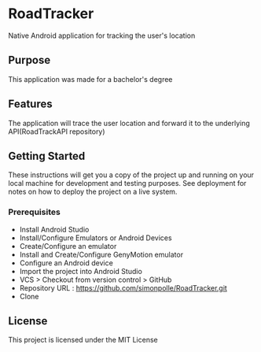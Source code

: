 # RoadTracker
Native Android application for tracking the user's location

## Purpose
This application was made for a bachelor's degree

## Features
The application will trace the user location and forward it to the underlying API(RoadTrackAPI repository)

## Getting Started
These instructions will get you a copy of the project up and running on your local machine for development and testing purposes. See deployment for notes on how to deploy the project on a live system.

### Prerequisites

* Install Android Studio
* Install/Configure Emulators or Android Devices
* Create/Configure an emulator
* Install and Create/Configure GenyMotion emulator
* Configure an Android device
* Import the project into Android Studio
* VCS > Checkout from version control > GitHub
* Repository URL : https://github.com/simonpolle/RoadTracker.git 
* Clone

## License
This project is licensed under the MIT License
